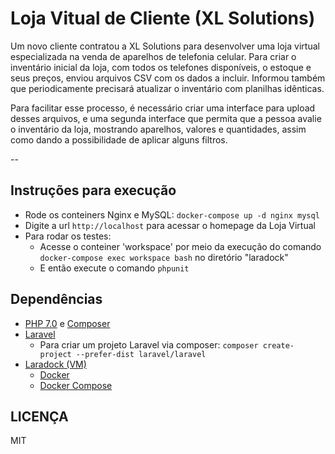 # Loja Vitual de Cliente (XL Solutions)

Um novo cliente contratou a XL Solutions para desenvolver uma loja virtual especializada na venda de aparelhos de telefonia celular. Para criar o inventário inicial da loja, com todos os telefones disponíveis, o estoque e seus preços, enviou arquivos CSV com os dados a incluir. Informou também que periodicamente precisará atualizar o inventário com planilhas idênticas.

Para facilitar esse processo, é necessário criar uma interface para upload desses arquivos, e uma segunda interface que permita que a pessoa avalie o inventário da loja, mostrando aparelhos, valores e quantidades, assim como dando a possibilidade de aplicar alguns filtros.

--

## Instruções para execução

 - Rode os conteiners Nginx e MySQL: `docker-compose up -d nginx mysql`
 - Digite a url `http://localhost` para acessar o homepage da Loja Virtual
 - Para rodar os testes: 
    * Acesse o conteiner 'workspace' por meio da execução do comando `docker-compose exec workspace bash` no diretório "laradock"
    * E então execute o comando `phpunit`


## Dependências

 - [PHP 7.0](https://websiteforstudents.com/installing-php-7-0-7-1-ubuntu-17-04/) e [Composer](https://getcomposer.org/download/)
 - [Laravel](https://laravel.com/docs)
    * Para criar um projeto Laravel via composer: `composer create-project --prefer-dist laravel/laravel`
 - [Laradock (VM)](http://laradock.io/)
    * [Docker](https://docs.docker.com/)
    * [Docker Compose](https://docs.docker.com/compose/)

 ## LICENÇA

 MIT
